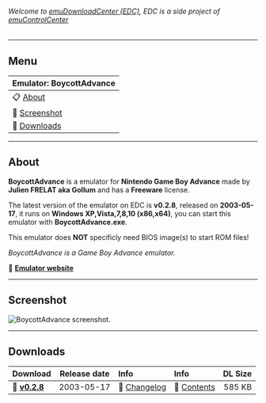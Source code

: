 ###### Welcome to [emuDownloadCenter (EDC)](https://github.com/PhoenixInteractiveNL/emuDownloadCenter/wiki/), EDC is a side project of [emuControlCenter](https://github.com/PhoenixInteractiveNL/emuControlCenter/wiki/)
***
## Menu
| **Emulator: BoycottAdvance** |
|:---------|
| :clipboard: [About](#about) |
| :sunrise: [Screenshot](#screenshot) |
| :floppy_disk: [Downloads](#downloads) |
***
## About
**BoycottAdvance** is a emulator for **Nintendo Game Boy Advance** made by **Julien FRELAT aka Gollum** and has a **Freeware** license.

The latest version of the emulator on EDC is **v0.2.8**, released on **2003-05-17**, it runs on **Windows XP,Vista,7,8,10 (x86,x64)**, you can start this emulator with **BoycottAdvance.exe**.

This emulator does **NOT** specificly need BIOS image(s) to start ROM files!

_BoycottAdvance is a Game Boy Advance emulator._

:link: [**Emulator website**](http://boycottadvance.emuunlim.com)
***
## Screenshot
![](https://raw.githubusercontent.com/PhoenixInteractiveNL/emuDownloadCenter/master/hooks/boycottadv/screen.jpg "BoycottAdvance screenshot.")
***
## Downloads
| Download | Release date  | Info       | Info       | DL Size    |
|:---------|:-------------:|:-----------|:-----------|-----------:|
| :floppy_disk: [**v0.2.8**](https://github.com/PhoenixInteractiveNL/edc-repo0003/raw/master/boycottadv/0.2.8.7z) | 2003-05-17 | :page_facing_up: [Changelog](https://github.com/PhoenixInteractiveNL/edc-repo0003/blob/master/boycottadv/0.2.8_changelog.txt) | :mag_right: [Contents](https://github.com/PhoenixInteractiveNL/edc-repo0003/blob/master/boycottadv/0.2.8_contents.txt) | 585 KB |
